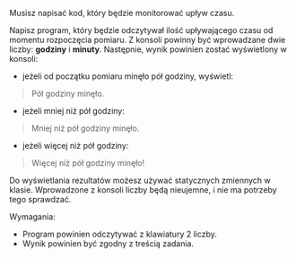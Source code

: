 Musisz napisać kod, który będzie monitorować upływ czasu.

Napisz program, który będzie odczytywał ilość upływającego czasu od momentu rozpoczęcia pomiaru.
Z konsoli powinny być wprowadzane dwie liczby: **godziny** i **minuty**.
Następnie, wynik powinien zostać wyświetlony w konsoli:

- jeżeli od początku pomiaru minęło pół godziny, wyświetl:

> Pół godziny minęło.

- jeżeli mniej niż pół godziny:

> Mniej niż pół godziny minęło.

- jeżeli więcej niż pół godziny:

> Więcej niż pół godziny minęło!

Do wyświetlania rezultatów możesz używać statycznych zmiennych w klasie.
Wprowadzone z konsoli liczby będą nieujemne, i nie ma potrzeby tego sprawdzać.

Wymagania:

- Program powinien odczytywać z klawiatury 2 liczby.
- Wynik powinien być zgodny z treścią zadania.